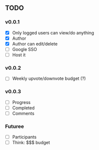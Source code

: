 ## TODO

### v0.0.1

- [X] Only logged users can view/do anything
- [x] Author
- [x] Author can edit/delete
- [ ] Google SSO
- [ ] Host it

### v0.0.2

- [ ] Weekly upvote/downvote budget (?)

### v0.0.3

- [ ] Progress
- [ ] Completed
- [ ] Comments

### Futuree

- [ ] Participants
- [ ] Think: $$$ budget
